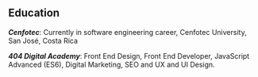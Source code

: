 ## Education
***Cenfotec***: Currently in software engineering career, Cenfotec University, San José, Costa Rica

***404 Digital Academy***: Front End Design, Front End Developer, JavaScript Advanced
                           (ES6), Digital Marketing, SEO and UX and UI Design.
